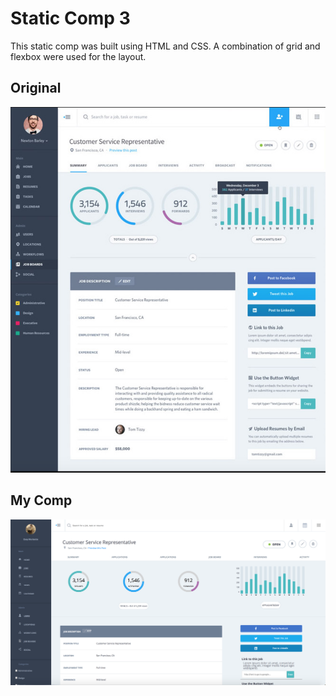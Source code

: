 # Static Comp 3

This static comp was built using HTML and CSS. A combination of grid and flexbox were used for the layout. 

## Original

<img src="https://github.com/JesseMcBrennan/jm-comp-challenge-3/blob/master/Screen%20Shot%202018-04-18%20at%207.36.58%20AM.png"></img>
          
## My Comp

<img src="https://github.com/JesseMcBrennan/jm-comp-challenge-3/blob/master/Screen%20Shot%202018-04-20%20at%2011.59.54%20AM.png"></img>
